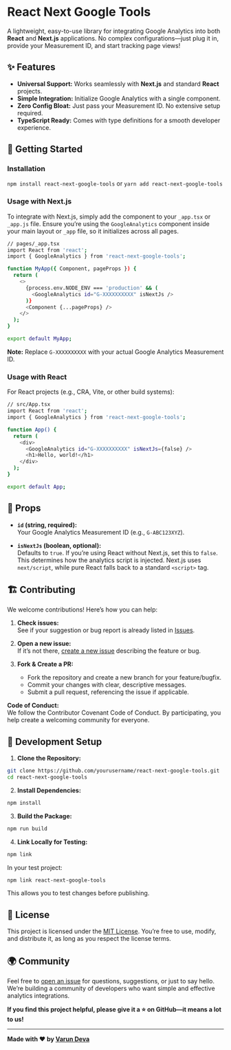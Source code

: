 
# React Next Google Tools

A lightweight, easy-to-use library for integrating Google Analytics into both **React** and **Next.js** applications. No complex configurations—just plug it in, provide your Measurement ID, and start tracking page views!

## ✨ Features

- **Universal Support:** Works seamlessly with **Next.js** and standard **React** projects.
- **Simple Integration:** Initialize Google Analytics with a single component.
- **Zero Config Bloat:** Just pass your Measurement ID. No extensive setup required.
- **TypeScript Ready:** Comes with type definitions for a smooth developer experience.

## 🚀 Getting Started

### Installation

`npm install react-next-google-tools`
or
`yarn add react-next-google-tools`

### Usage with Next.js

To integrate with Next.js, simply add the component to your `_app.tsx` or `_app.js` file. Ensure you’re using the `GoogleAnalytics` component inside your main layout or `_app` file, so it initializes across all pages.
```bash
// pages/_app.tsx
import React from 'react';
import { GoogleAnalytics } from 'react-next-google-tools';

function MyApp({ Component, pageProps }) {
  return (
    <>
      {process.env.NODE_ENV === 'production' && (
        <GoogleAnalytics id="G-XXXXXXXXXX" isNextJs />
      )}
      <Component {...pageProps} />
    </>
  );
}

export default MyApp;
```
**Note:** Replace `G-XXXXXXXXXX` with your actual Google Analytics Measurement ID.

### Usage with React

For React projects (e.g., CRA, Vite, or other build systems):

```bash 
// src/App.tsx
import React from 'react';
import { GoogleAnalytics } from 'react-next-google-tools';

function App() {
  return (
    <div>
      <GoogleAnalytics id="G-XXXXXXXXXX" isNextJs={false} />
      <h1>Hello, world!</h1>
    </div>
  );
}

export default App;
```
## 🔧 Props

-   **`id` (string, required):**  
    Your Google Analytics Measurement ID (e.g., `G-ABC123XYZ`).
    
-   **`isNextJs` (boolean, optional):**  
    Defaults to `true`. If you’re using React without Next.js, set this to `false`.  
    This determines how the analytics script is injected. Next.js uses `next/script`, while pure React falls back to a standard `<script>` tag.

## 🏗 Contributing
We welcome contributions! Here’s how you can help:
1.  **Check issues:**  
    See if your suggestion or bug report is already listed in [Issues](https://github.com/varundeva/react-next-google-tools/issues).
    
2.  **Open a new issue:**  
    If it’s not there, [create a new issue](https://github.com/varundeva/react-next-google-tools/issues) describing the feature or bug.
    
3.  **Fork & Create a PR:**
    
    -   Fork the repository and create a new branch for your feature/bugfix.
    -   Commit your changes with clear, descriptive messages.
    -   Submit a pull request, referencing the issue if applicable.

**Code of Conduct:**  
We follow the Contributor Covenant Code of Conduct. By participating, you help create a welcoming community for everyone.
## 🧪 Development Setup

1.  **Clone the Repository:**
```bash
git clone https://github.com/yourusername/react-next-google-tools.git
cd react-next-google-tools
```
2. **Install Dependencies:**
```bash
npm install
```
3. **Build the Package:**
```bash
npm run build
```
4. **Link Locally for Testing:**

```bash
npm link
```
In your test project:
```bash
npm link react-next-google-tools
``` 
This allows you to test changes before publishing.
## 📜 License

This project is licensed under the [MIT License](LICENSE). You’re free to use, modify, and distribute it, as long as you respect the license terms.

## 🌍 Community

Feel free to [open an issue](https://github.com/varundeva/react-next-google-tools/issues) for questions, suggestions, or just to say hello. We’re building a community of developers who want simple and effective analytics integrations.

**If you find this project helpful, please give it a ⭐ on GitHub—it means a lot to us!**

----------

**Made with ❤️ by [Varun Deva](https://github.com/varundeva)**
